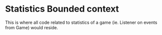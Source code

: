 # Statistics Bounded context

This is where all code related to statistics of a game (ie. Listener on events from Game) would reside.
